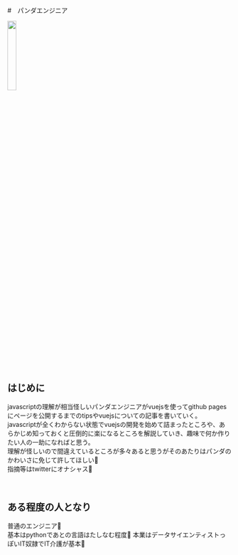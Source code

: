 #　パンダエンジニア

<img src="/panda/markdownfile/etc/prologue/prologue.jpg" width="20%">

## はじめに

javascriptの理解が相当怪しいパンダエンジニアがvuejsを使ってgithub pagesにページを公開するまでのtipsやvuejsについての記事を書いていく。  
javascriptが全くわからない状態でvuejsの開発を始めて詰まったところや、あらかじめ知っておくと圧倒的に楽になるところを解説していき、趣味で何か作りたい人の一助になればと思う。  
理解が怪しいので間違えているところが多々あると思うがそのあたりはパンダのかわいさに免じて許してほしい🐼  
指摘等はtwitterにオナシャス🐼  

<br />

## ある程度の人となり

普通のエンジニア🐼  
基本はpythonであとの言語はたしなむ程度🐼
本業はデータサイエンティストっぽいIT奴隷でIT介護が基本🐼









